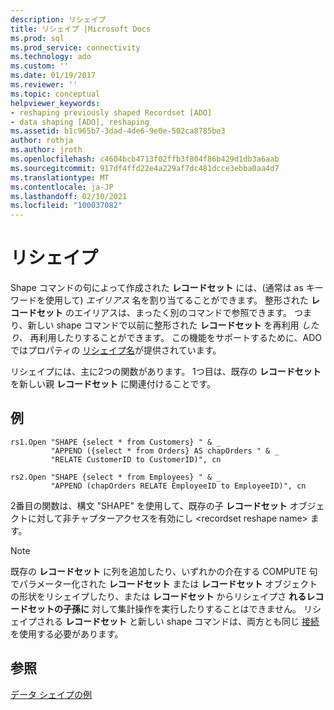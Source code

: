 ```yaml
---
description: リシェイプ
title: リシェイプ |Microsoft Docs
ms.prod: sql
ms.prod_service: connectivity
ms.technology: ado
ms.custom: ''
ms.date: 01/19/2017
ms.reviewer: ''
ms.topic: conceptual
helpviewer_keywords:
- reshaping previously shaped Recordset [ADO]
- data shaping [ADO], reshaping
ms.assetid: b1c965b7-3dad-4de6-9e0e-502ca8785be3
author: rothja
ms.author: jroth
ms.openlocfilehash: c4604bcb4713f02ffb3f804f86b429d1db3a6aab
ms.sourcegitcommit: 917df4ffd22e4a229af7dc481dcce3ebba0aa4d7
ms.translationtype: MT
ms.contentlocale: ja-JP
ms.lasthandoff: 02/10/2021
ms.locfileid: "100037082"
---
```

# <a name="reshaping"></a>リシェイプ
Shape コマンドの句によって作成された **レコードセット** には、(通常は as キーワードを使用して) *エイリアス* 名を割り当てることができます。 整形された **レコードセット** のエイリアスは、まったく別のコマンドで参照できます。 つまり、新しい shape コマンドで以前に整形された **レコードセット** を再利用 *したり、* 再利用したりすることができます。 この機能をサポートするために、ADO ではプロパティの [リシェイプ名](../../../ado/reference/ado-api/reshape-name-property-dynamic-ado.md)が提供されています。  
  
 リシェイプには、主に2つの関数があります。 1つ目は、既存の **レコードセット** を新しい親 **レコードセット** に関連付けることです。  
  
## <a name="example"></a>例  
  
```  
rs1.Open "SHAPE {select * from Customers} " & _  
         "APPEND ({select * from Orders} AS chapOrders " & _  
         "RELATE CustomerID to CustomerID)", cn  
  
rs2.Open "SHAPE {select * from Employees} " & _  
         "APPEND (chapOrders RELATE EmployeeID to EmployeeID)", cn  
```  
  
 2番目の関数は、構文 "SHAPE" を使用して、既存の子 **レコードセット** オブジェクトに対して非チャプターアクセスを有効にし \<recordset reshape name> ます。  
  
> [!NOTE]
>  既存の **レコードセット** に列を追加したり、いずれかの介在する COMPUTE 句でパラメーター化された **レコードセット** または **レコードセット** オブジェクトの形状をリシェイプしたり、または **レコードセット** からリシェイプさ **れるレコードセットの子孫に** 対して集計操作を実行したりすることはできません。 リシェイプされる **レコードセット** と新しい shape コマンドは、両方とも同じ [接続](../../../ado/reference/ado-api/connection-object-ado.md)を使用する必要があります。  
  
## <a name="see-also"></a>参照  
 [データ シェイプの例](../../../ado/guide/data/data-shaping-example.md)
